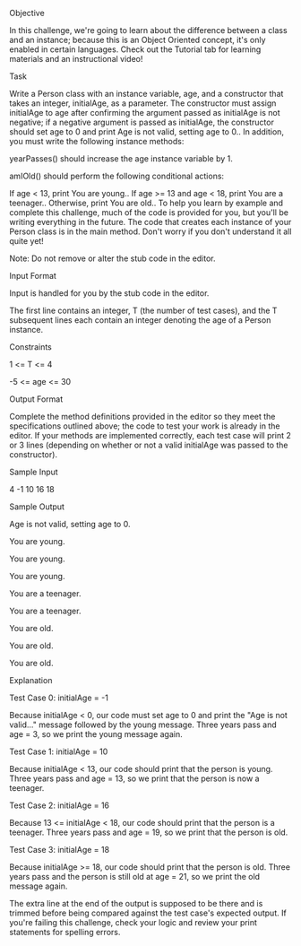 Objective

In this challenge, we're going to learn about the difference between a class and an instance; because this is an Object Oriented concept, it's only enabled in certain languages. Check out the Tutorial tab for learning materials and an instructional video!

Task

Write a Person class with an instance variable, age, and a constructor that takes an integer, initialAge, as a parameter. The constructor must assign initialAge to age after confirming the argument passed as initialAge is not negative; if a negative argument is passed as initialAge, the constructor should set age to 0 and print Age is not valid, setting age to 0.. In addition, you must write the following instance methods:


yearPasses() should increase the age instance variable by 1.

amIOld() should perform the following conditional actions:

If age < 13, print You are young..
If age >= 13 and age < 18, print You are a teenager..
Otherwise, print You are old..
To help you learn by example and complete this challenge, much of the code is provided for you, but you'll be writing everything in the future. The code that creates each instance of your Person class is in the main method. Don't worry if you don't understand it all quite yet!

Note: Do not remove or alter the stub code in the editor.

Input Format

Input is handled for you by the stub code in the editor.

The first line contains an integer, T (the number of test cases), and the T subsequent lines each contain an integer denoting the age of a Person instance.


Constraints

1 <= T <= 4

-5 <= age <= 30


Output Format

Complete the method definitions provided in the editor so they meet the specifications outlined above; the code to test your work is already in the editor. If your methods are implemented correctly, each test case will print 2 or 3 lines (depending on whether or not a valid initialAge was passed to the constructor).


Sample Input

4
-1
10
16
18


Sample Output

Age is not valid, setting age to 0.

You are young.

You are young.


You are young.

You are a teenager.


You are a teenager.

You are old.


You are old.

You are old.


Explanation

Test Case 0: initialAge = -1

Because initialAge < 0, our code must set age to 0 and print the "Age is not valid..." message followed by the young message. Three years pass and age = 3, so we print the young message again.

Test Case 1: initialAge = 10

Because initialAge < 13, our code should print that the person is young. Three years pass and age = 13, so we print that the person is now a teenager.

Test Case 2: initialAge = 16

Because 13 <= initialAge < 18, our code should print that the person is a teenager. Three years pass and age = 19, so we print that the person is old.

Test Case 3: initialAge = 18

Because initialAge >= 18, our code should print that the person is old. Three years pass and the person is still old at age = 21, so we print the old message again.


The extra line at the end of the output is supposed to be there and is trimmed before being compared against the test case's expected output. If you're failing this challenge, check your logic and review your print statements for spelling errors.
